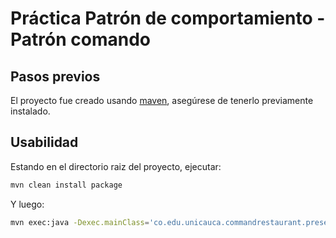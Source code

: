 # Práctica Patrón de comportamiento - Patrón comando

## Pasos previos
El proyecto fue creado usando [maven](https://maven.apache.org/), asegúrese de tenerlo previamente instalado.

## Usabilidad
Estando en el directorio raiz del proyecto, ejecutar:

~~~zsh
mvn clean install package
~~~

Y luego:

~~~zsh
mvn exec:java -Dexec.mainClass='co.edu.unicauca.commandrestaurant.presentation.GUIFood'
~~~
